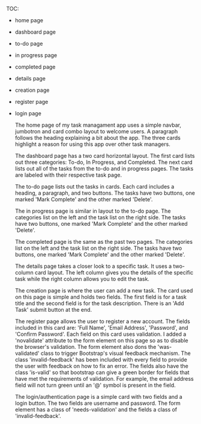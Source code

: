 TOC:
- home page
- dashboard page
- to-do page
- in progress page
- completed page
- details page
- creation page
- register page
- login page


  The home page of my task managament app uses a simple navbar, jumbotron and card combo layout to welcome users. A paragraph follows the heading explaining a bit about the app. The
three cards highlight a reason for using this app over other task managers.

  The dashboard page has a two card horizontal layout. The first card lists out three categories: To-do, In Progress, and Completed. The next card lists out all of the tasks from the
to-do and in progress pages. The tasks are labeled with their respective task page.

  The to-do page lists out the tasks in cards. Each card includes a heading, a paragraph, and two buttons. The tasks have two buttons, one marked 'Mark Complete' and the other marked
'Delete'.

  The in progress page is similar in layout to the to-do page. The categories list on the left and the task list on the right side. The tasks have two buttons, one marked 'Mark Complete'
and the other marked 'Delete'.

  The completed page is the same as the past two pages. The categories list on the left and the task list on the right side. The tasks have two buttons, one marked 'Mark Complete' and
the other marked 'Delete'.

  The details page takes a closer look to a specific task. It uses a two-column card layout. The left column gives you the details of the specific task while the right column allows you
to edit the task.

  The creation page is where the user can add a new task. The card used on this page is simple and holds two fields. The first field is for a task title and the second field is for the
task description. There is an 'Add Task' submit button at the end.

  The register page allows the user to register a new account. The fields included in this card are: 'Full Name', 'Email Address', 'Password', and 'Confirm Password'. Each field on
this card uses validation. I added a 'novalidate' attribute to the form element on this page so as to disable the browser's validation. The form element also dons the 'was-validated'
class to trigger Bootstrap's visual feedback mechanism. The class 'invalid-feedback' has been included with every field to provide the user with feedback on how to fix an error. The
fields also have the class 'is-valid' so that bootstrap can give a green border for fields that have met the requirements of validation. For example, the email address field will not
turn green until an '@' symbol is present in the field.

  The login/authentication page is a simple card with two fields and a login button. The two fields are username and password. The form element has a class of 'needs-validation' and the
fields a class of 'invalid-feedback'. 
  
